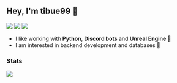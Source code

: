 ## Hey, I'm tibue99 👋
[![](https://img.shields.io/badge/Discord-5865F2?logo=discord&logoColor=white&style=for-the-badge)](https://discord.com/users/203208036053942272)
[![](https://img.shields.io/badge/EzCord-00A966?style=for-the-badge&logo=github&logoColor=white)](https://github.com/tibue99/ezcord)
[![](https://img.shields.io/badge/CookieBot-D0567A?style=for-the-badge&logo=cookiecutter&logoColor=white)](https://cookie-bot.xyz)

- I like working with **Python**, **Discord bots** and **Unreal Engine** 🤖
- I am interested in backend development and databases 🍪

### Stats
[![](https://github-readme-stats.vercel.app/api?username=tibue99&theme=dracula&count_private=true&show_icons=true&hide=contribs)](https://github.com/tibue99)

